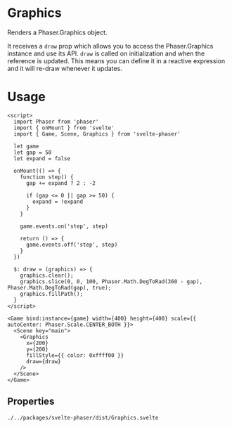 # Graphics

Renders a Phaser.Graphics object.

It receives a `draw` prop which allows you to access the Phaser.Graphics instance and use its API. `draw` is called on initialization and when the reference is updated. This means you can define it in a reactive expression and it will re-draw whenever it updates.

# Usage

```example
<script>
  import Phaser from 'phaser'
  import { onMount } from 'svelte'
  import { Game, Scene, Graphics } from 'svelte-phaser'

  let game
  let gap = 50
  let expand = false

  onMount(() => {
    function step() {
      gap += expand ? 2 : -2

      if (gap <= 0 || gap >= 50) {
        expand = !expand
      }
    }

    game.events.on('step', step)

    return () => {
      game.events.off('step', step)
    }
  })

  $: draw = (graphics) => {
    graphics.clear();
    graphics.slice(0, 0, 100, Phaser.Math.DegToRad(360 - gap), Phaser.Math.DegToRad(gap), true);
    graphics.fillPath();
  }
</script>

<Game bind:instance={game} width={400} height={400} scale={{ autoCenter: Phaser.Scale.CENTER_BOTH }}>
  <Scene key="main">
    <Graphics
      x={200}
      y={200}
      fillStyle={{ color: 0xffff00 }}
      draw={draw}
    />
  </Scene>
</Game>
```

## Properties

```properties
./../packages/svelte-phaser/dist/Graphics.svelte
```
